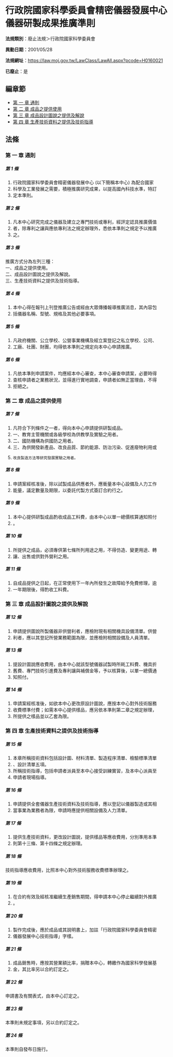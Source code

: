 # 行政院國家科學委員會精密儀器發展中心儀器研製成果推廣準則

**法規類別**：廢止法規＞行政院國家科學委員會

**異動日期**：2001/05/28  

**法規網址**：https://law.moj.gov.tw/LawClass/LawAll.aspx?pcode=H0160021

**已廢止**：是


## 編章節
* [第 一 章 通則](#第-一-章-通則)
* [第 二 章 成品之提供使用](#第-二-章-成品之提供使用)
* [第 三 章 成品設計圖說之提供及解說](#第-三-章-成品設計圖說之提供及解說)
* [第 四 章 生產技術資料之提供及技術指導](#第-四-章-生產技術資料之提供及技術指導)
## 法條
### 第 一 章 通則

##### 第 1 條
1. 行政院國家科學委員會精密儀器發展中心 (以下簡稱本中心) 為配合國家
1. 科學及工業發展之需要，積極推廣研究成果，以提高國內科技水準，特訂
1. 定本準則。

##### 第 2 條
1. 凡本中心研究完成之儀器及建立之專門技術或專利，經評定認具推廣價值
1. 者，除專利之讓與應依專利法之規定辦理外，悉依本準則之規定予以推廣
1. 之。

##### 第 3 條
推廣方式分為左列三種：  
一、成品之提供使用。  
二、成品設計圖說之提供及解說。  
三、生產技術資料之提供及技術指導。

##### 第 4 條
1. 本中心得在報刊上刊登推廣公告或經由大眾傳播報導推廣消息，其內容包
1. 括儀器名稱、型號、規格及其他必要事項。

##### 第 5 條
1. 凡政府機關、公立學校、公營事業機構及經立案登記之私立學校、公司、
1. 工廠、社團、財團，均得依本準則之規定向本中心申請推廣。

##### 第 6 條
1. 凡依本準則申請案件，均應經本中心審查，本中心審查申請案，必要時得
1. 查核申請者之業務狀況，並得進行實地調查，申請者如無正當理由，不得
1. 拒絕之。

### 第 二 章 成品之提供使用

##### 第 7 條
1. 凡符合下列條件之一者，得向本中心申請提供研製成品。
1. 一、教育主管機關或各級學校為供教學及實驗之用者。
1. 二、國防機構為供國防之用者。
1. 三、為供開發新產品、改良品質、節約能源、防治污染、促進廢物利用或
1.     改良製造方法等研究發展實驗之用者。

##### 第 8 條
1. 申請案經核准後，除以試製成品供應者外，應衝量本中心設備及人力工作
1. 能量，議定數量及期限，以委託代製方式簽訂合約行之。

##### 第 9 條
1. 本中心提供研製成品酌收成品工料費，由本中心以單一總價核算通知照付
1. 。

##### 第 10 條
1. 所提供之成品，必須專供第七條所列用途之用，不得仿造、變更用途、轉
1. 讓、出售或供對外營利之用。

##### 第 11 條
1. 自成品提供之日起，在正常使用下一年內所發生之故障給予免費修理，逾
1. 一年期限後，得酌收工料費。

### 第 三 章 成品設計圖說之提供及解說

##### 第 12 條
1. 申請提供圖說所製儀器非供營利者，應檢附現有相關機具設備清單。供營
1. 利者，應以其登記所營業務範圍為限，並應檢附相關設備及人員清單。

##### 第 13 條
1. 提設計圖說應收費用，由本中心就該型號儀器試製時所耗工料費、機具折
1. 舊費、專門技術引進費及專利讓與補償金等，予以核算後，以單一總價通
1. 知照付。

##### 第 14 條
1. 申請案經核准後，如欲本中心更改原設計圖說，應按本中心對外技術服務
1. 收費標準付費；如需本中心提供樣品，應另依本準則第二章之規定辦理，
1. 所提供之樣品並以乙套為限。

### 第 四 章 生產技術資料之提供及技術指導

##### 第 15 條
1. 本章所稱技術資料包括設計圖、材料清單、製造程序清單、檢驗標準清單
1. 、設計清單五項。
1. 所稱技術指導，包括申請者派員至本中心接受訓練實習，及本中心派員至
1. 申請者現場指導。

##### 第 16 條
1. 申請提供全套儀器生產技術資料及技術指導，應以登記以儀器製造或其相
1. 當事業為業務者為限，申請時應提供相關設備及人力清單。

##### 第 17 條
1. 提供生產技術資料，更改設計圖說，提供樣品等應收費用，分別準用本準
1. 則第十三條、第十四條之規定辦理。

##### 第 18 條
技術指導應收費用，比照本中心對外技術服務收費標準辦理之。

##### 第 19 條
1. 在合約有效及經核准繼續生產銷售期間，得申請本中心停止繼續對外推廣
1. 。

##### 第 20 條
1. 製作完成後，應於成品或其說明書上，加註「行政院國家科學委員會精密
1. 儀器發展中心技術指導」字樣。

##### 第 21 條
1. 成品銷售時，應按其營業額比率，捐贈本中心，轉繳作為國家科學發展基
1. 金，其比率另以合約訂定之。

##### 第 22 條
申請書及有關表式，由本中心訂定之。

##### 第 23 條
本準則未規定事項，另以合約訂定之。

##### 第 24 條
本準則自發布日施行。


